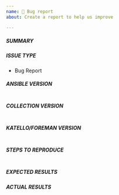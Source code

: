 ```yaml
---
name: 🐛 Bug report
about: Create a report to help us improve

---
```


##### SUMMARY
<!-- Explain the problem briefly -->


##### ISSUE TYPE
 - Bug Report

##### ANSIBLE VERSION
<!-- Paste, BELOW THIS COMMENT, verbatim output from "ansible --version"-->
```

```

##### COLLECTION VERSION
<!-- Paste, BELOW THIS COMMENT, verbatim output from "ansible-galaxy collection list"-->
```

```

##### KATELLO/FOREMAN VERSION
<!-- Paste, BELOW THIS COMMENT, verbatim output from "rpm -q tfm-rubygem-katello foreman"-->
```

```

##### STEPS TO REPRODUCE
<!-- For bugs, show exactly how to reproduce the problem, using a minimal test-case. -->

<!-- Paste example playbook below -->
```yaml

```

##### EXPECTED RESULTS
<!-- What did you expect to happen when running the steps above? -->

##### ACTUAL RESULTS
<!-- What actually happened? If possible run with extra verbosity (-vvvv) and diff (--diff) -->
<!-- Please also include check mode (--check --diff) output if the API returns an error -->
<!-- Be sure to mask any sensitive information -->

<!--- Paste verbatim command output between quotes below -->
```

```
